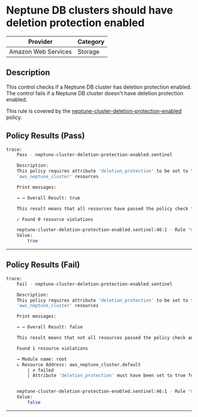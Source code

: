 #  Neptune DB clusters should have deletion protection enabled

| Provider            | Category                    |
|---------------------|-----------------------------|
| Amazon Web Services | Storage                     |

## Description

This control checks if a Neptune DB cluster has deletion protection enabled. The control fails if a Neptune DB cluster doesn't have deletion protection enabled.

This rule is covered by the [neptune-cluster-deletion-protection-enabled](https://github.com/hashicorp/policy-library-FSBP-Policy-Set-for-AWS-Terraform/blob/main/policies/neptune/neptune-cluster-deletion-protection-enabled.sentinel) policy.

## Policy Results (Pass)
```bash
trace:
    Pass - neptune-cluster-deletion-protection-enabled.sentinel

    Description:
    This policy requires attribute 'deletion_protection' to be set to true for
    'aws_neptune_cluster' resources

    Print messages:

    → → Overall Result: true

    This result means that all resources have passed the policy check for the policy neptune-cluster-deletion-protection-enabled.

    ✓ Found 0 resource violations

    neptune-cluster-deletion-protection-enabled.sentinel:46:1 - Rule "main"
    Value:
        true
```

---

## Policy Results (Fail)
```bash
trace:
    Fail - neptune-cluster-deletion-protection-enabled.sentinel

    Description:
    This policy requires attribute 'deletion_protection' to be set to true for
    'aws_neptune_cluster' resources

    Print messages:

    → → Overall Result: false

    This result means that not all resources passed the policy check and the protected behavior is not allowed for the policy neptune-cluster-deletion-protection-enabled.

    Found 1 resource violations

    → Module name: root
    ↳ Resource Address: aws_neptune_cluster.default
        | ✗ failed
        | Attribute 'deletion_protection' must have been set to true for 'aws_neptune_cluster' resources.Refer to https://docs.aws.amazon.com/securityhub/latest/userguide/neptune-controls.html#neptune-4 for more details.


    neptune-cluster-deletion-protection-enabled.sentinel:46:1 - Rule "main"
    Value:
        false
```

---